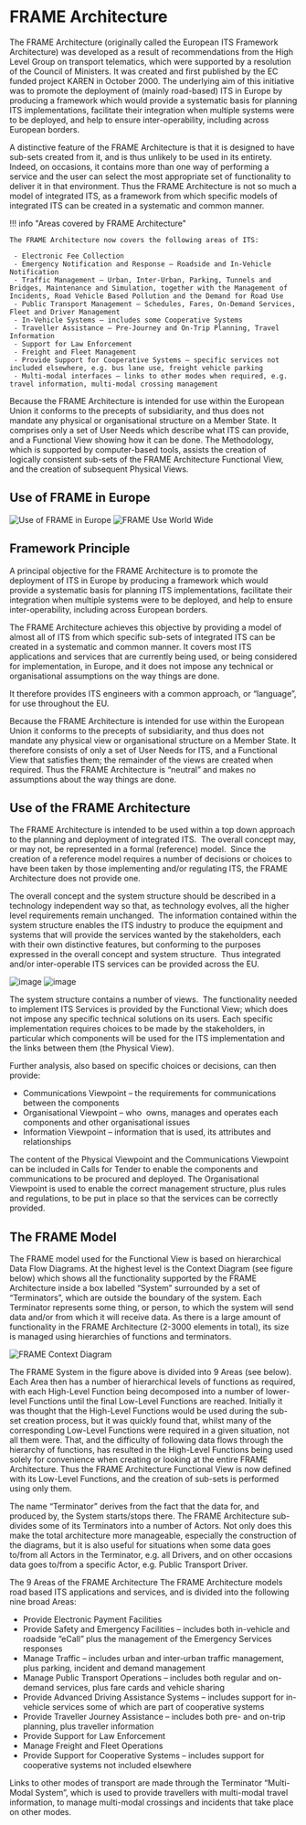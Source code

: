 # FRAME Architecture

The FRAME Architecture (originally called the European ITS Framework Architecture) was developed as a result of recommendations from the High Level Group on transport telematics, which were supported by a resolution of the Council of Ministers. It was created and first published by the EC funded project KAREN in October 2000. The underlying aim of this initiative was to promote the deployment of (mainly road-based) ITS in Europe by producing a framework which would provide a systematic basis for planning ITS implementations, facilitate their integration when multiple systems were to be deployed, and help to ensure inter-operability, including across European borders.

A distinctive feature of the FRAME Architecture is that it is designed to have sub-sets created from it, and is thus unlikely to be used in its entirety. Indeed, on occasions, it contains more than one way of performing a service and the user can select the most appropriate set of functionality to deliver it in that environment. Thus the FRAME Architecture is not so much a model of integrated ITS, as a framework from which specific models of integrated ITS can be created in a systematic and common manner.

!!! info "Areas covered by FRAME Architecture"

	The FRAME Architecture now covers the following areas of ITS:

	 - Electronic Fee Collection
	 - Emergency Notification and Response – Roadside and In-Vehicle Notification
	 - Traffic Management – Urban, Inter-Urban, Parking, Tunnels and Bridges, Maintenance and Simulation, together with the Management of Incidents, Road Vehicle Based Pollution and the Demand for Road Use
	 - Public Transport Management – Schedules, Fares, On-Demand Services, Fleet and Driver Management
	 - In-Vehicle Systems – includes some Cooperative Systems
	 - Traveller Assistance – Pre-Journey and On-Trip Planning, Travel Information
	 - Support for Law Enforcement
	 - Freight and Fleet Management
	 - Provide Support for Cooperative Systems – specific services not included elsewhere, e.g. bus lane use, freight vehicle parking
	 - Multi-modal interfaces – links to other modes when required, e.g. travel information, multi-modal crossing management

Because the FRAME Architecture is intended for use within the European Union it conforms to the precepts of subsidiarity, and thus does not mandate any physical or organisational structure on a Member State. It comprises only a set of User Needs which describe what ITS can provide, and a Functional View showing how it can be done. The Methodology, which is supported by computer-based tools, assists the creation of logically consistent sub-sets of the FRAME Architecture Functional View, and the creation of subsequent Physical Views.

## Use of FRAME in Europe

![Use of FRAME in Europe](../assets/img/Rys.-12-01-1024x625-1.png)
![FRAME Use World Wide](../assets/img/mapa-world-new-1024x605-1.png)

## Framework Principle

A principal objective for the FRAME Architecture is to promote the deployment of ITS in Europe by producing a framework which would provide a systematic basis for planning ITS implementations, facilitate their integration when multiple systems were to be deployed, and help to ensure inter-operability, including across European borders.

The FRAME Architecture achieves this objective by providing a model of almost all of ITS from which specific sub-sets of integrated ITS can be created in a systematic and common manner. It covers most ITS applications and services that are currently being used, or being considered for implementation, in Europe, and it does not impose any technical or organisational assumptions on the way things are done.

It therefore provides ITS engineers with a common approach, or “language”, for use throughout the EU.

Because the FRAME Architecture is intended for use within the European Union it conforms to the precepts of subsidiarity, and thus does not mandate any physical view or organisational structure on a Member State. It therefore consists of only a set of User Needs for ITS, and a Functional View that satisfies them; the remainder of the views are created when required. Thus the FRAME Architecture is “neutral” and makes no assumptions about the way things are done.

## Use of the FRAME Architecture

The FRAME Architecture is intended to be used within a top down approach to the planning and deployment of integrated ITS.  The overall concept may, or may not, be represented in a formal (reference) model.  Since the creation of a reference model requires a number of decisions or choices to have been taken by those implementing and/or regulating ITS, the FRAME Architecture does not provide one.

The overall concept and the system structure should be described in a technology independent way so that, as technology evolves, all the higher level requirements remain unchanged.  The information contained within the system structure enables the ITS industry to produce the equipment and systems that will provide the services wanted by the stakeholders, each with their own distinctive features, but conforming to the purposes expressed in the overall concept and system structure.  Thus integrated and/or inter-operable ITS services can be provided across the EU.

![image](../assets/img/Architecture-Layers-Stds-n-800x486-1.png)
![image](../assets/img/Example-Physical-Viewpoint-n-800x491-1.png)

The system structure contains a number of views.  The functionality needed to implement ITS Services is provided by the Functional View; which does not impose any specific technical solutions on its users. Each specific implementation requires choices to be made by the stakeholders, in particular which components will be used for the ITS implementation and the links between them (the Physical View).

Further analysis, also based on specific choices or decisions, can then provide:

 - Communications Viewpoint – the requirements for communications between the components
 - Organisational Viewpoint – who  owns, manages and operates each components and other organisational issues
 - Information Viewpoint – information that is used, its attributes and relationships

The content of the Physical Viewpoint and the Communications Viewpoint can be included in Calls for Tender to enable the components and communications to be procured and deployed. The Organisational Viewpoint is used to enable the correct management structure, plus rules and regulations, to be put in place so that the services can be correctly provided.

## The FRAME Model

The FRAME model used for the Functional View is based on hierarchical Data Flow Diagrams. At the highest level is the Context Diagram (see figure below) which shows all the functionality supported by the FRAME Architecture inside a box labelled “System” surrounded by a set of “Terminators”, which are outside the boundary of the system. Each Terminator represents some thing, or person, to which the system will send data and/or from which it will receive data. As there is a large amount of functionality in the FRAME Architecture (2-3000 elements in total), its size is managed using hierarchies of functions and terminators.

![FRAME Context Diagram](../assets/img/FRAME-Context-Diagram-n-1024x732.png)

The FRAME System in the figure above is divided into 9 Areas (see below). Each Area then has a number of hierarchical levels of functions as required, with each High-Level Function being decomposed into a number of lower-level Functions until the final Low-Level Functions are reached. Initially it was thought that the High-Level Functions would be used during the sub-set creation process, but it was quickly found that, whilst many of the corresponding Low-Level Functions were required in a given situation, not all them were. That, and the difficulty of following data flows through the hierarchy of functions, has resulted in the High-Level Functions being used solely for convenience when creating or looking at the entire FRAME Architecture. Thus the FRAME Architecture Functional View is now defined with its Low-Level Functions, and the creation of sub-sets is performed using only them.

The name “Terminator” derives from the fact that the data for, and produced by, the System starts/stops there. The FRAME Architecture sub-divides some of its Terminators into a number of Actors. Not only does this make the total architecture more manageable, especially the construction of the diagrams, but it is also useful for situations when some data goes to/from all Actors in the Terminator, e.g. all Drivers, and on other occasions data goes to/from a specific Actor, e.g. Public Transport Driver.

The 9 Areas of the FRAME Architecture
The FRAME Architecture models road based ITS applications and services, and is divided into the following nine broad Areas:

 - Provide Electronic Payment Facilities
 - Provide Safety and Emergency Facilities – includes both in-vehicle and roadside “eCall” plus the management of the Emergency Services responses
 - Manage Traffic – includes urban and inter-urban traffic management, plus parking, incident and demand management
 - Manage Public Transport Operations – includes both regular and on-demand services, plus fare cards and vehicle sharing
 - Provide Advanced Driving Assistance Systems – includes support for in-vehicle services some of which are part of cooperative systems
 - Provide Traveller Journey Assistance – includes both pre- and on-trip planning, plus traveller information
 - Provide Support for Law Enforcement
 - Manage Freight and Fleet Operations
 - Provide Support for Cooperative Systems – includes support for cooperative systems not included elsewhere

Links to other modes of transport are made through the Terminator “Multi-Modal System”, which is used to provide travellers with multi-modal travel information, to manage multi-modal crossings and incidents that take place on other modes.
